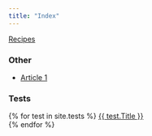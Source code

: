 ```yaml
---
title: "Index"
---
```


[Recipes](/r)

### Other

- [Article 1](/article1)

### Tests

{% for test in site.tests %}
  <a href="{{ test.url }}">{{ test.Title }}</a><br>
{% endfor %}
